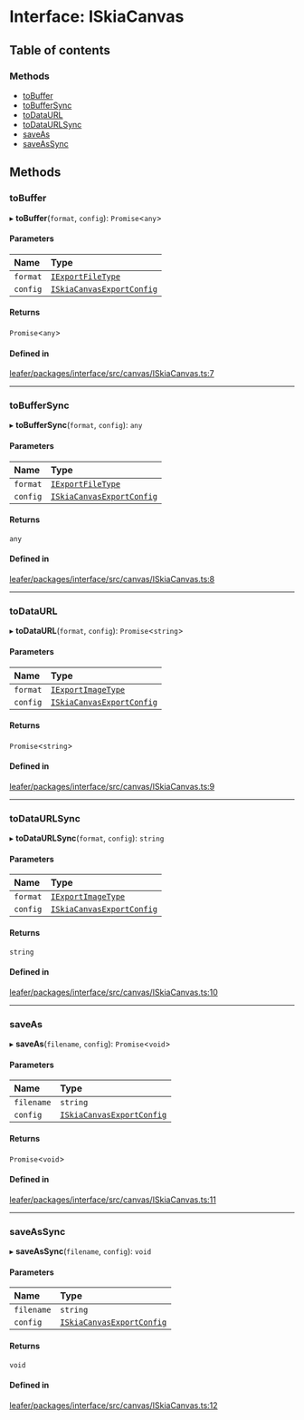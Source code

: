 # Interface: ISkiaCanvas

## Table of contents

### Methods

- [toBuffer](ISkiaCanvas.md#tobuffer)
- [toBufferSync](ISkiaCanvas.md#tobuffersync)
- [toDataURL](ISkiaCanvas.md#todataurl)
- [toDataURLSync](ISkiaCanvas.md#todataurlsync)
- [saveAs](ISkiaCanvas.md#saveas)
- [saveAsSync](ISkiaCanvas.md#saveassync)

## Methods

### toBuffer

▸ **toBuffer**(`format`, `config`): `Promise`<`any`\>

#### Parameters

| Name | Type |
| :------ | :------ |
| `format` | [`IExportFileType`](../modules.md#iexportfiletype) |
| `config` | [`ISkiaCanvasExportConfig`](ISkiaCanvasExportConfig.md) |

#### Returns

`Promise`<`any`\>

#### Defined in

[leafer/packages/interface/src/canvas/ISkiaCanvas.ts:7](https://github.com/leaferjs/leafer/blob/8d161c2/packages/interface/src/canvas/ISkiaCanvas.ts#L7)

___

### toBufferSync

▸ **toBufferSync**(`format`, `config`): `any`

#### Parameters

| Name | Type |
| :------ | :------ |
| `format` | [`IExportFileType`](../modules.md#iexportfiletype) |
| `config` | [`ISkiaCanvasExportConfig`](ISkiaCanvasExportConfig.md) |

#### Returns

`any`

#### Defined in

[leafer/packages/interface/src/canvas/ISkiaCanvas.ts:8](https://github.com/leaferjs/leafer/blob/8d161c2/packages/interface/src/canvas/ISkiaCanvas.ts#L8)

___

### toDataURL

▸ **toDataURL**(`format`, `config`): `Promise`<`string`\>

#### Parameters

| Name | Type |
| :------ | :------ |
| `format` | [`IExportImageType`](../modules.md#iexportimagetype) |
| `config` | [`ISkiaCanvasExportConfig`](ISkiaCanvasExportConfig.md) |

#### Returns

`Promise`<`string`\>

#### Defined in

[leafer/packages/interface/src/canvas/ISkiaCanvas.ts:9](https://github.com/leaferjs/leafer/blob/8d161c2/packages/interface/src/canvas/ISkiaCanvas.ts#L9)

___

### toDataURLSync

▸ **toDataURLSync**(`format`, `config`): `string`

#### Parameters

| Name | Type |
| :------ | :------ |
| `format` | [`IExportImageType`](../modules.md#iexportimagetype) |
| `config` | [`ISkiaCanvasExportConfig`](ISkiaCanvasExportConfig.md) |

#### Returns

`string`

#### Defined in

[leafer/packages/interface/src/canvas/ISkiaCanvas.ts:10](https://github.com/leaferjs/leafer/blob/8d161c2/packages/interface/src/canvas/ISkiaCanvas.ts#L10)

___

### saveAs

▸ **saveAs**(`filename`, `config`): `Promise`<`void`\>

#### Parameters

| Name | Type |
| :------ | :------ |
| `filename` | `string` |
| `config` | [`ISkiaCanvasExportConfig`](ISkiaCanvasExportConfig.md) |

#### Returns

`Promise`<`void`\>

#### Defined in

[leafer/packages/interface/src/canvas/ISkiaCanvas.ts:11](https://github.com/leaferjs/leafer/blob/8d161c2/packages/interface/src/canvas/ISkiaCanvas.ts#L11)

___

### saveAsSync

▸ **saveAsSync**(`filename`, `config`): `void`

#### Parameters

| Name | Type |
| :------ | :------ |
| `filename` | `string` |
| `config` | [`ISkiaCanvasExportConfig`](ISkiaCanvasExportConfig.md) |

#### Returns

`void`

#### Defined in

[leafer/packages/interface/src/canvas/ISkiaCanvas.ts:12](https://github.com/leaferjs/leafer/blob/8d161c2/packages/interface/src/canvas/ISkiaCanvas.ts#L12)
